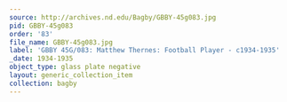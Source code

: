 ```yaml
---
source: http://archives.nd.edu/Bagby/GBBY-45g083.jpg
pid: GBBY-45g083
order: '83'
file_name: GBBY-45g083.jpg
label: 'GBBY 45G/083: Matthew Thernes: Football Player - c1934-1935'
_date: 1934-1935
object_type: glass plate negative
layout: generic_collection_item
collection: bagby
---
```

